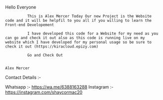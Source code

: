 Hello Everyone 

              This is Alex Mercer Today Our new Project is the Website code and it will be helpfil to you all if you willing to learn the Front-end Developement 

              I have developed this code for a Website for my need as you can go and check it out also as this code is running live on my website which I have developed for my personal usage so be sure to check it out (https://kiracloud.epizy.com) 

              Go and Check Out

                                                                                                                               Alex Mercer







Contact Details :- 


Whatsapp :-  https://wa.me/6388163288
Instagram :- https://instagram.com/shaycormac20
